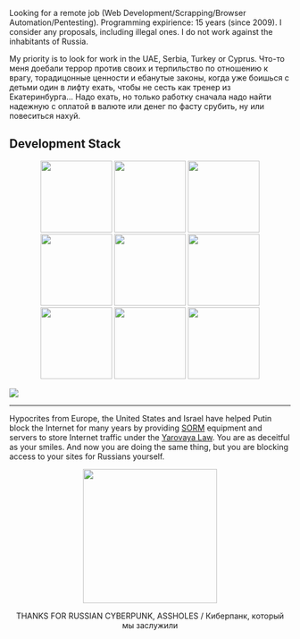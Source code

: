 Looking for a remote job (Web Development/Scrapping/Browser Automation/Pentesting). Programming expirience: 15 years (since 2009). I consider any proposals, including illegal ones. I do not work against the inhabitants of Russia.

My priority is to look for work in the UAE, Serbia, Turkey or Cyprus. Что-то меня доебали террор против своих и терпильство по отношению к врагу, торадицонные ценности и ебанутые законы, когда уже боишься с детьми один в лифту ехать, чтобы не сесть как тренер из Екатеринбурга... Надо ехать, но только работку сначала надо найти надежную с оплатой в валюте или денег по фасту срубить, ну или повеситься нахуй. 

## Development Stack

<p align="center">
<img src="https://cdn.iconscout.com/icon/free/png-128/python-2-226051.png" height="128">
<img src="https://cdn.iconscout.com/icon/free/png-128/javascript-2752148-2284965.png" height="128">
<img src="https://cdn.iconscout.com/icon/free/png-128/vuejs-3-1175070.png" height="128">
<img src="https://cdn.iconscout.com/icon/free/png-128/node-js-3-1174937.png" height="128">
<img src="https://cdn.iconscout.com/icon/free/png-128/linux-3521549-2944967.png" height="128">
<img src="https://cdn.iconscout.com/icon/free/png-128/docker-3628734-3029959.png" height="128">
<img src="https://cdn.iconscout.com/icon/free/png-128/nginx-4-1174926.png" height="128">
<img src="https://cdn.iconscout.com/icon/free/png-128/postgresql-11-1175122.png" height="128">
<img src="https://cdn.iconscout.com/icon/free/png-128/redis-3-1175053.png" height="128">
</p>

![](https://hit.yhype.me/github/profile?user_id=12753171)

---

Hypocrites from Europe, the United States and Israel have helped Putin block the Internet for many years by providing [SORM](https://en.wikipedia.org/wiki/SORM) equipment and servers to store Internet traffic under the [Yarovaya Law](https://en.wikipedia.org/wiki/Yarovaya_law). You are as deceitful as your smiles. And now you are doing the same thing, but you are blocking access to your sites for Russians yourself.

<p align="center">
<img src="https://github.com/s3rgeym/s3rgeym/assets/12753171/f428db36-4d3a-4439-a054-4fe5389d748c" width="240">
<p>

<p align="center">THANKS FOR RUSSIAN CYBERPUNK, ASSHOLES / Киберпанк, который мы заслужили</p>

